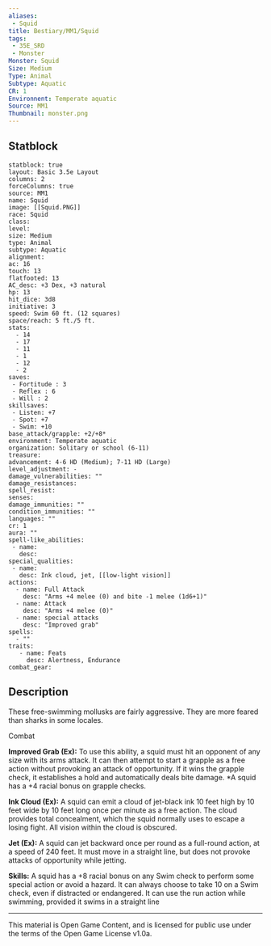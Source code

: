 ```yaml
---
aliases:
 - Squid
title: Bestiary/MM1/Squid
tags: 
 - 35E_SRD
 - Monster
Monster: Squid
Size: Medium
Type: Animal
Subtype: Aquatic
CR: 1
Environnent: Temperate aquatic
Source: MM1
Thumbnail: monster.png
---
```


## Statblock

```statblock
statblock: true
layout: Basic 3.5e Layout
columns: 2
forceColumns: true
source: MM1 
name: Squid
image: [[Squid.PNG]]
race: Squid
class: 
level: 
size: Medium
type: Animal
subtype: Aquatic
alignment: 
ac: 16
touch: 13
flatfooted: 13
AC_desc: +3 Dex, +3 natural
hp: 13
hit_dice: 3d8
initiative: 3
speed: Swim 60 ft. (12 squares)
space/reach: 5 ft./5 ft.
stats:
  - 14
  - 17
  - 11
  - 1
  - 12
  - 2
saves:
 - Fortitude : 3
 - Reflex : 6
 - Will : 2
skillsaves:
 - Listen: +7
 - Spot: +7
 - Swim: +10
base_attack/grapple: +2/+8*
environment: Temperate aquatic
organization: Solitary or school (6-11)
treasure: 
advancement: 4-6 HD (Medium); 7-11 HD (Large)
level_adjustment: -
damage_vulnerabilities: ""
damage_resistances: 
spell_resist: 
senses: 
damage_immunities: ""
condition_immunities: ""
languages: ""
cr: 1
aura: ""
spell-like_abilities:
 - name: 
   desc: 
special_qualities:
 - name:
   desc: Ink cloud, jet, [[low-light vision]]
actions:
  - name: Full Attack
    desc: "Arms +4 melee (0) and bite -1 melee (1d6+1)"
  - name: Attack
    desc: "Arms +4 melee (0)"
  - name: special attacks
    desc: "Improved grab"
spells:
  - ""
traits:
   - name: Feats
     desc: Alertness, Endurance
combat_gear:  
```

## Description



These free-swimming mollusks are fairly aggressive. They are more feared than sharks in some locales.

Combat


**Improved Grab (Ex):** To use this ability, a squid must hit an opponent of any size with its arms attack. It can then attempt to start a grapple as a free action without provoking an attack of opportunity. If it wins the grapple check, it establishes a hold and automatically deals bite damage. *A squid has a +4 racial bonus on grapple checks.


**Ink Cloud (Ex):** A squid can emit a cloud of jet-black ink 10 feet high by 10 feet wide by 10 feet long once per minute as a free action. The cloud provides total concealment, which the squid normally uses to escape a losing fight. All vision within the cloud is obscured.


**Jet (Ex):** A squid can jet backward once per round as a full-round action, at a speed of 240 feet. It must move in a straight line, but does not provoke attacks of opportunity while jetting.


**Skills:** A squid has a +8 racial bonus on any Swim check to perform some special action or avoid a hazard. It can always choose to take 10 on a Swim check, even if distracted or endangered. It can use the run action while swimming, provided it swims in a straight line

---

This material is Open Game Content, and is licensed for public use under the terms of the Open Game License v1.0a.
